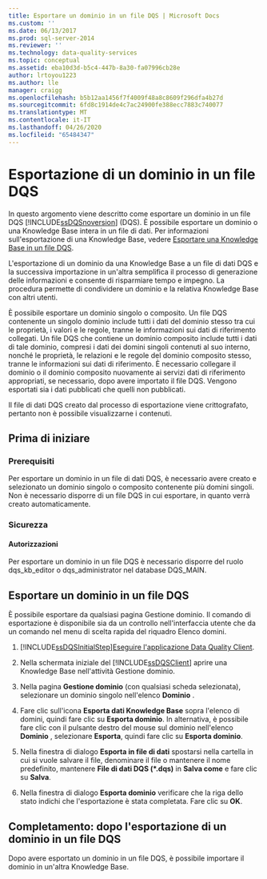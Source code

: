 ```yaml
---
title: Esportare un dominio in un file DQS | Microsoft Docs
ms.custom: ''
ms.date: 06/13/2017
ms.prod: sql-server-2014
ms.reviewer: ''
ms.technology: data-quality-services
ms.topic: conceptual
ms.assetid: eba10d3d-b5c4-447b-8a30-fa07996cb28e
author: lrtoyou1223
ms.author: lle
manager: craigg
ms.openlocfilehash: b5b12aa1456f7f4009f48a8c8609f296dfa4b27d
ms.sourcegitcommit: 6fd8c1914de4c7ac24900fe388ecc7883c740077
ms.translationtype: MT
ms.contentlocale: it-IT
ms.lasthandoff: 04/26/2020
ms.locfileid: "65484347"
---
```

# <a name="export-a-domain-to-a-dqs-file"></a>Esportazione di un dominio in un file DQS
  In questo argomento viene descritto come esportare un dominio in un file DQS [!INCLUDE[ssDQSnoversion](../includes/ssdqsnoversion-md.md)] (DQS). È possibile esportare un dominio o una Knowledge Base intera in un file di dati. Per informazioni sull'esportazione di una Knowledge Base, vedere [Esportare una Knowledge Base in un file DQS](../../2014/data-quality-services/export-a-knowledge-base-to-a-dqs-file.md).  
  
 L'esportazione di un dominio da una Knowledge Base a un file di dati DQS e la successiva importazione in un'altra semplifica il processo di generazione delle informazioni e consente di risparmiare tempo e impegno. La procedura permette di condividere un dominio e la relativa Knowledge Base con altri utenti.  
  
 È possibile esportare un dominio singolo o composito. Un file DQS contenente un singolo dominio include tutti i dati del dominio stesso tra cui le proprietà, i valori e le regole, tranne le informazioni sui dati di riferimento collegati. Un file DQS che contiene un dominio composito include tutti i dati di tale dominio, compresi i dati dei domini singoli contenuti al suo interno, nonché le proprietà, le relazioni e le regole del dominio composito stesso, tranne le informazioni sui dati di riferimento. È necessario collegare il dominio o il dominio composito nuovamente ai servizi dati di riferimento appropriati, se necessario, dopo avere importato il file DQS. Vengono esportati sia i dati pubblicati che quelli non pubblicati.  
  
 Il file di dati DQS creato dal processo di esportazione viene crittografato, pertanto non è possibile visualizzarne i contenuti.  
  
##  <a name="before-you-begin"></a><a name="BeforeYouBegin"></a> Prima di iniziare  
  
###  <a name="prerequisites"></a><a name="Prerequisites"></a> Prerequisiti  
 Per esportare un dominio in un file di dati DQS, è necessario avere creato e selezionato un dominio singolo o composito contenente più domini singoli. Non è necessario disporre di un file DQS in cui esportare, in quanto verrà creato automaticamente.  
  
###  <a name="security"></a><a name="Security"></a> Sicurezza  
  
####  <a name="permissions"></a><a name="Permissions"></a> Autorizzazioni  
 Per esportare un dominio in un file DQS è necessario disporre del ruolo dqs_kb_editor o dqs_administrator nel database DQS_MAIN.  
  
##  <a name="export-a-domain-to-a-dqs-file"></a><a name="Export"></a>Esportare un dominio in un file DQS  
 È possibile esportare da qualsiasi pagina Gestione dominio. Il comando di esportazione è disponibile sia da un controllo nell'interfaccia utente che da un comando nel menu di scelta rapida del riquadro Elenco domini.  
  
1.  [!INCLUDE[ssDQSInitialStep](../includes/ssdqsinitialstep-md.md)][Eseguire l'applicazione Data Quality Client](../../2014/data-quality-services/run-the-data-quality-client-application.md).  
  
2.  Nella schermata iniziale del [!INCLUDE[ssDQSClient](../includes/ssdqsclient-md.md)] aprire una Knowledge Base nell'attività Gestione dominio.  
  
3.  Nella pagina **Gestione dominio** (con qualsiasi scheda selezionata), selezionare un dominio singolo nell'elenco **Dominio** .  
  
4.  Fare clic sull'icona **Esporta dati Knowledge Base** sopra l'elenco di domini, quindi fare clic su **Esporta dominio**. In alternativa, è possibile fare clic con il pulsante destro del mouse sul dominio nell'elenco **Dominio** , selezionare **Esporta**, quindi fare clic su **Esporta dominio**.  
  
5.  Nella finestra di dialogo **Esporta in file di dati** spostarsi nella cartella in cui si vuole salvare il file, denominare il file o mantenere il nome predefinito, mantenere **File di dati DQS (\*.dqs)** in **Salva come** e fare clic su **Salva**.  
  
6.  Nella finestra di dialogo **Esporta dominio** verificare che la riga dello stato indichi che l'esportazione è stata completata. Fare clic su **OK**.  
  
##  <a name="follow-up-after-exporting-a-domain-to-a-dqs-file"></a><a name="FollowUp"></a>Completamento: dopo l'esportazione di un dominio in un file DQS  
 Dopo avere esportato un dominio in un file DQS, è possibile importare il dominio in un'altra Knowledge Base.  
  
  
